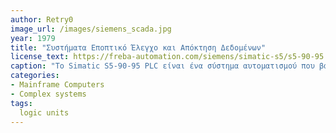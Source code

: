 ```yaml
---
author: Retry0
image_url: /images/siemens_scada.jpg
year: 1979
title: "Συστήματα Εποπτικό Έλεγχο και Απόκτηση Δεδομένων"
license_text: https://freba-automation.com/siemens/simatic-s5/s5-90-95.html
caption: "Το Simatic S5-90-95 PLC είναι ένα σύστημα αυτοματισμού που βασίζεται σε προγραμματιζόμενους λογικούς ελεγκτές. Το πρώτο μοντέλο του ελεγκτή Siemens S5 κυκλοφόρησε το 1979 και λειτουργούσε με επιτυχία μέχρι το 1995"
categories:
- Mainframe Computers
- Complex systems
tags:
  logic units
---
```

